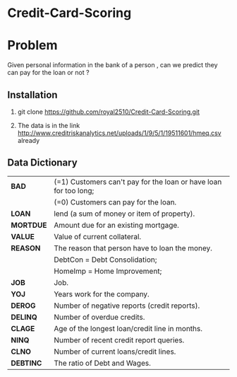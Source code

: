 # Credit-Card-Scoring

# Problem 

Given personal information in the bank of a person , can we predict they can pay for the loan or not ?


## Installation

1. git clone https://github.com/royal2510/Credit-Card-Scoring.git

2. The data is in the link http://www.creditriskanalytics.net/uploads/1/9/5/1/19511601/hmeq.csv already 

## Data Dictionary

|    |    |
|----|----|
| **BAD** | (=1) Customers can't pay for the loan or have loan for too long;
|    | (=0) Customers can pay for the loan. |
| **LOAN** | lend (a sum of money or item of property). |
| **MORTDUE** | Amount due for an existing mortgage. |
| **VALUE** | Value of current collateral. |
| **REASON** | The reason that person have to  loan the money. |
|    | DebtCon = Debt Consolidation; |
|    | HomeImp = Home Improvement; |
| **JOB** | Job. |
| **YOJ** | Years work for the company. |
| **DEROG** | Number of negative reports (credit reports). |
| **DELINQ** | Number of overdue credits. |
| **CLAGE** | Age of the longest loan/credit line in months. |
| **NINQ** | Number of recent credit report queries. |
| **CLNO** | Number of current loans/credit lines. |
| **DEBTINC** | The ratio of Debt and Wages. |

